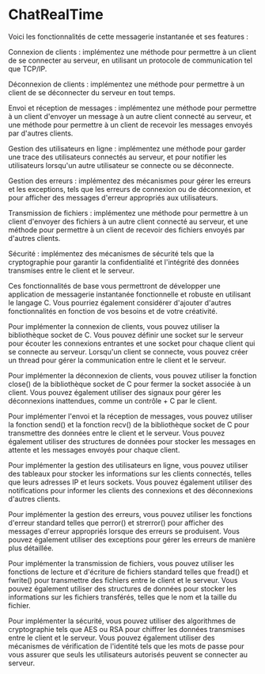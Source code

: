 # ChatRealTime

 Voici les fonctionnalités  de cette  messagerie instantanée et ses features :

Connexion de clients : implémentez une méthode pour permettre à un client de se connecter au serveur, en utilisant un protocole de communication tel que TCP/IP.

Déconnexion de clients : implémentez une méthode pour permettre à un client de se déconnecter du serveur en tout temps.

Envoi et réception de messages : implémentez une méthode pour permettre à un client d'envoyer un message à un autre client connecté au serveur, et une méthode pour permettre à un client de recevoir les messages envoyés par d'autres clients.

Gestion des utilisateurs en ligne : implémentez une méthode pour garder une trace des utilisateurs connectés au serveur, et pour notifier les utilisateurs lorsqu'un autre utilisateur se connecte ou se déconnecte.

Gestion des erreurs : implémentez des mécanismes pour gérer les erreurs et les exceptions, tels que les erreurs de connexion ou de déconnexion, et pour afficher des messages d'erreur appropriés aux utilisateurs.

Transmission de fichiers : implémentez une méthode pour permettre à un client d'envoyer des fichiers à un autre client connecté au serveur, et une méthode pour permettre à un client de recevoir des fichiers envoyés par d'autres clients.

Sécurité : implémentez des mécanismes de sécurité tels que la cryptographie pour garantir la confidentialité et l'intégrité des données transmises entre le client et le serveur.

Ces fonctionnalités de base vous permettront de développer une application de messagerie instantanée fonctionnelle et robuste en utilisant le langage C. Vous pourriez également considérer d'ajouter d'autres fonctionnalités en fonction de vos besoins et de votre créativité.

Pour implémenter la connexion de clients, vous pouvez utiliser la bibliothèque socket de C. Vous pouvez définir une socket sur le serveur pour écouter les connexions entrantes et une socket pour chaque client qui se connecte au serveur. Lorsqu'un client se connecte, vous pouvez créer un thread pour gérer la communication entre le client et le serveur.

Pour implémenter la déconnexion de clients, vous pouvez utiliser la fonction close() de la bibliothèque socket de C pour fermer la socket associée à un client. Vous pouvez également utiliser des signaux pour gérer les déconnexions inattendues, comme un contrôle + C par le client.

Pour implémenter l'envoi et la réception de messages, vous pouvez utiliser la fonction send() et la fonction recv() de la bibliothèque socket de C pour transmettre des données entre le client et le serveur. Vous pouvez également utiliser des structures de données pour stocker les messages en attente et les messages envoyés pour chaque client.

Pour implémenter la gestion des utilisateurs en ligne, vous pouvez utiliser des tableaux pour stocker les informations sur les clients connectés, telles que leurs adresses IP et leurs sockets. Vous pouvez également utiliser des notifications pour informer les clients des connexions et des déconnexions d'autres clients.

Pour implémenter la gestion des erreurs, vous pouvez utiliser les fonctions d'erreur standard telles que perror() et strerror() pour afficher des messages d'erreur appropriés lorsque des erreurs se produisent. Vous pouvez également utiliser des exceptions pour gérer les erreurs de manière plus détaillée.

Pour implémenter la transmission de fichiers, vous pouvez utiliser les fonctions de lecture et d'écriture de fichiers standard telles que fread() et fwrite() pour transmettre des fichiers entre le client et le serveur. Vous pouvez également utiliser des structures de données pour stocker les informations sur les fichiers transférés, telles que le nom et la taille du fichier.

Pour implémenter la sécurité, vous pouvez utiliser des algorithmes de cryptographie tels que AES ou RSA pour chiffrer les données transmises entre le client et le serveur. Vous pouvez également utiliser des mécanismes de vérification de l'identité tels que les mots de passe pour vous assurer que seuls les utilisateurs autorisés peuvent se connecter au serveur.
